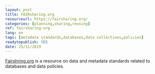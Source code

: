 ```yaml
---
layout: post 
title: FAIRsharing.org
resourceurl: https://fairsharing.org/
categories: [planning,sharing,reusing]
ref: fairsharing-org
lang: en
tags: [metadata standards,databases,data collections,policies]
readytopublish: YES
date: 25/11/2019
---
```

[Fairshring.org](https://fairsharing.org/) is a resource on data and metadata standards related to databases and data policies.